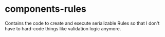 # components-rules
Contains the code to create and execute serializable Rules so that I don't have to hard-code things like validation logic anymore.


